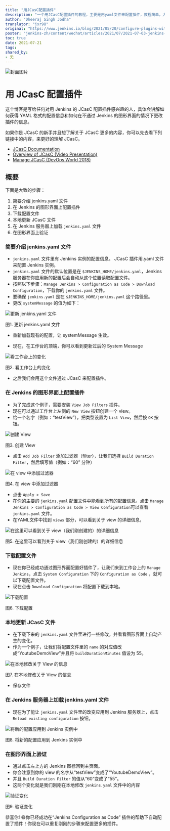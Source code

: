```yaml
---
title: "用JCasC配置插件"
description: "一个用JCasC配置插件的教程，主要是用yaml文件来配置插件，教程简单，大致分为六个步骤。"
author: "Dheeraj Singh Jodha"
translator: "jxr98"
original: "https://www.jenkins.io/blog/2021/05/20/configure-plugins-with-jcasc/"
poster: "jenkins-zh/content/wechat/articles/2021/07/2021-07-03-jenkins-JCasC-tutorial-translation/JCasC-logo.jpg"
toc: true
date: 2021-07-21
tags:
shared_by:
- 无
---
```


![封面图片](https://repository-images.githubusercontent.com/107676801/2c522780-b1fb-11e9-8f83-f7009988212e)

# 用 JCasC 配置插件

这个博客是写给任何对用 Jenkins 的 JCasC 配置插件感兴趣的人，具体会讲解如何获得 YAML 格式的配置信息和如何在不通过 Jenkins 的图形界面的情况下更改插件的信息。

如果你是 JCasC 的新手并且想了解关于 JCasC 更多的内容，你可以先去看下列链接中的内容，来更好的理解 JCasC。

- [JCasC Documentation](https://plugins.jenkins.io/configuration-as-code/)
- [Overview of JCasC (Video Presentation)](https://www.youtube.com/watch?v=wTzljM-EDjI)
- [Manage JCasC (DevOps World 2018)](https://www.youtube.com/watch?v=47D3H1BZi4o)

## 概要

下面是大致的步骤：

1. 简要介绍 jenkins.yaml 文件
2. 在 Jenkins 的图形界面上配置插件
3. 下载配置文件
4. 本地更新 JCasC 文件
5. 在 Jenkins 服务器上加载 `jenkins.yaml` 文件
6. 在图形界面上验证

### 简要介绍 jenkins.yaml 文件

* `jenkins.yaml` 文件里有 Jenkins 实例的配置信息。 JCasC 插件用.yaml 文件来配置 Jenkins 实例。
* `jenkins.yaml` 文件的默认位置是在 `$JENKINS_HOME/jenkins.yaml`，Jenkins 服务器在你应用新的配置后会自动从这个位置读取配置文件。
* 按照以下步骤：`Manage Jenkins > Configuration as Code > Download Configuration`，下载你的 `jenkins.yaml` 文件。
* 要确保 `jenkins.yaml` 是在 `$JENKINS_HOME/jenkins.yaml` 这个路径里。
* 更改 `systemMessage` 的值为如下：

![更新 jenkins.yaml 文件](2021-07-03-jenkins-JCasC-tutorial-translation/updating-the-jenkins-file.png)

图1. 更新 jenkins.yaml 文件

* 重新加载现有的配置，让 systemMessage 生效。

* 现在，在工作台的顶端，你可以看到更新过后的 System Message

![看工作台上的变化](2021-07-03-jenkins-JCasC-tutorial-translation/viewing-changes-in-jenkins-file.png)

图2. 看工作台上的变化

* 之后我们会用这个文件通过 JCasC 来配置插件。

### 在 Jenkins 的图形界面上配置插件

* 为了完成这个例子，需要安装 `View Job Filters` 插件。
* 现在可以通过工作台上左侧的 `New View` 按钮创建一个 view。
* 给一个名字（例如：“testView”），把类型设置为 `List View`，然后按 `OK` 按钮。

![创建 View](2021-07-03-jenkins-JCasC-tutorial-translation/naming-the-view.png)

图3. 创建 View

* 点击 `Add Job Filter` 添加过滤器（filter），让我们选择 `Build Duration Filter`，然后填写值（例如：“60” 分钟）

![在 view 中添加过滤器](2021-07-03-jenkins-JCasC-tutorial-translation/add-filters-to-view.png)

图4. 在 view 中添加过滤器

* 点击 `Apply > Save`
* 在你的主要的 `jenkins.yaml` 配置文件中能看到所有的配置信息。点击 `Manage Jenkins > Configuration as Code > View Configuration`可以查看 `jenkins.yaml` 文件。
* 在YAML文件中找到 `views` 部分，可以看到关于 view 的详细信息，

![在这里可以看到关于 view（我们刚创建的）的详细信息](2021-07-03-jenkins-JCasC-tutorial-translation/yaml-file-on-jenkins-ui.png)

图5. 在这里可以看到关于 view（我们刚创建的）的详细信息

### 下载配置文件

* 现在你已经成功通过图形界面配置好插件了，让我们来到工作台上的 `Manage Jenkins`，点击 `System Configuration` 下的 `Configuration as Code` ，就可以下载配置文件。
* 现在点击 `Download Configuration` 将配置下载到本地。

![下载配置](2021-07-03-jenkins-JCasC-tutorial-translation/download-config-button.png)

图6. 下载配置

### 本地更新 JCasC 文件

* 在下载下来的 `jenkins.yaml` 文件里进行一些修改，并看看图形界面上自动产生的变化。
* 作为一个例子，让我们将配置文件里的 `name` 的对应值改成“YoutubeDemoView”并且将 `buildDurationMinutes` 值设为 55。

![在本地修改关于 View 的信息](2021-07-03-jenkins-JCasC-tutorial-translation/yaml-file-on-local-text-editor.png)

图7. 在本地修改关于 View 的信息

* 保存文件

### 在 Jenkins 服务器上加载 jenkins.yaml 文件

* 现在为了能让 `jenkins.yaml` 文件里的改变应用到 Jenkins 服务器上，点击 `Reload existing configuration` 按钮。

![将新的配置应用到 Jenkins 实例中](2021-07-03-jenkins-JCasC-tutorial-translation/apply-new-config.png)

图8. 将新的配置应用到 Jenkins 实例中

### 在图形界面上验证

* 通过点击左上方的 Jenkins 图标回到主页面。
* 你会注意到你的 view 的名字从“testView”变成了“YoutubeDemoView”。
* 并且 `Build Duration Filter` 的值从“60”变成了“55”。
* 这两个变化就是我们刚刚在本地修改 `jenkins.yaml` 文件中的内容

![验证变化](2021-07-03-jenkins-JCasC-tutorial-translation/view-final-changes.png)

图9. 验证变化

恭喜你! :smile:你已经成功在“Jenkins Configuration as Code” 插件的帮助下自动配置了插件！你现在可以重复刚刚的步骤来配置更多的插件。
